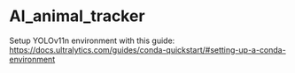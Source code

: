# AI_animal_tracker
Setup YOLOv11n environment with this guide:
https://docs.ultralytics.com/guides/conda-quickstart/#setting-up-a-conda-environment
